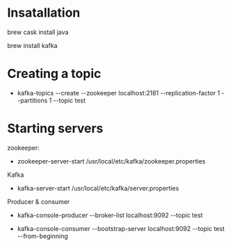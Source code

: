 
# Insatallation

brew cask install java

brew install kafka

# Creating a topic
- kafka-topics --create --zookeeper localhost:2181 --replication-factor 1 --partitions 1 --topic test

# Starting servers

zookeeper:
- zookeeper-server-start /usr/local/etc/kafka/zookeeper.properties

Kafka
- kafka-server-start /usr/local/etc/kafka/server.properties

Producer & consumer
- kafka-console-producer --broker-list localhost:9092 --topic test

- kafka-console-consumer --bootstrap-server localhost:9092 --topic test --from-beginning
